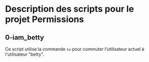 # Description des scripts pour le projet Permissions

## 0-iam_betty
Ce script utilise la commande `su` pour commuter l'utilisateur actuel à l'utilisateur "betty".
